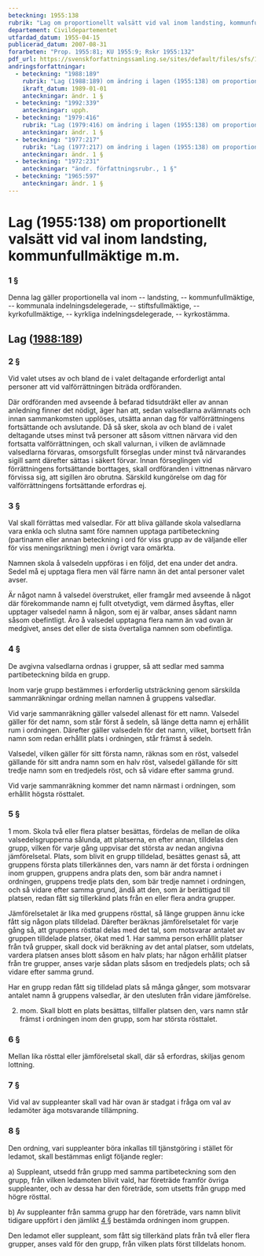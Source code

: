```yaml
---
beteckning: 1955:138
rubrik: "Lag om proportionellt valsätt vid val inom landsting, kommunfullmäktige m.m."
departement: Civildepartementet
utfardad_datum: 1955-04-15
publicerad_datum: 2007-08-31
forarbeten: "Prop. 1955:81; KU 1955:9; Rskr 1955:132"
pdf_url: https://svenskforfattningssamling.se/sites/default/files/sfs/1955-04/SFS1955-138.pdf
andringsforfattningar:
  - beteckning: "1988:189"
    rubrik: "Lag (1988:189) om ändring i lagen (1955:138) om proportionellt valsätt vid val inom landsting, kommunfullmäktige, m.m."
    ikraft_datum: 1989-01-01
    anteckningar: ändr. 1 §
  - beteckning: "1992:339"
    anteckningar: upph.
  - beteckning: "1979:416"
    rubrik: "Lag (1979:416) om ändring i lagen (1955:138) om proportionellt valsätt vid val inom landsting, kommunfullmäktige m.m."
    anteckningar: ändr. 1 §
  - beteckning: "1977:217"
    rubrik: "Lag (1977:217) om ändring i lagen (1955:138) om proportionellt valsätt vid val inom landsting, kommunfullmäktige m.m."
    anteckningar: ändr. 1 §
  - beteckning: "1972:231"
    anteckningar: "ändr. författningsrubr., 1 §"
  - beteckning: "1965:597"
    anteckningar: ändr. 1 §
---
```


# Lag (1955:138) om proportionellt valsätt vid val inom landsting, kommunfullmäktige m.m.

### 1 §

Denna lag gäller proportionella val inom --  landsting, --  kommunfullmäktige, --  kommunala indelningsdelegerade, --  stiftsfullmäktige, --  kyrkofullmäktige, --  kyrkliga indelningsdelegerade, --  kyrkostämma.

## Lag ([1988:189](https://selex.se/eli/sfs/1988/189))

### 2 §

Vid valet utses av och bland de i valet deltagande erforderligt antal personer att vid valförrättningen biträda ordföranden.

Där ordföranden med avseende å befarad tidsutdräkt eller av annan anledning finner det nödigt, äger han att, sedan valsedlarna avlämnats och innan sammankomsten upplöses, utsätta annan dag för valförrättningens fortsättande och avslutande. Då så sker, skola av och bland de i valet deltagande utses minst två personer att såsom vittnen närvara vid den fortsatta valförrättningen, och skall valurnan, i vilken de avlämnade valsedlarna förvaras, omsorgsfullt förseglas under minst två närvarandes sigill samt därefter sättas i säkert förvar. Innan förseglingen vid förrättningens fortsättande borttages, skall ordföranden i vittnenas närvaro förvissa sig, att sigillen äro obrutna. Särskild kungörelse om dag för valförrättningens fortsättande erfordras ej.

### 3 §

Val skall förrättas med valsedlar. För att bliva gällande skola valsedlarna vara enkla och slutna samt före namnen upptaga partibeteckning (partinamn eller annan beteckning i ord för viss grupp av de väljande eller för viss meningsriktning) men i övrigt vara omärkta.

Namnen skola å valsedeln uppföras i en följd, det ena under det andra. Sedel må ej upptaga flera men väl färre namn än det antal personer valet avser.

Är något namn å valsedel överstruket, eller framgår med avseende å något där förekommande namn ej fullt otvetydigt, vem därmed åsyftas, eller upptager valsedel namn å någon, som ej är valbar, anses sådant namn såsom obefintligt. Äro å valsedel upptagna flera namn än vad ovan är medgivet, anses det eller de sista övertaliga namnen som obefintliga.

### 4 §

De avgivna valsedlarna ordnas i grupper, så att sedlar med samma partibeteckning bilda en grupp.

Inom varje grupp bestämmes i erforderlig utsträckning genom särskilda sammanräkningar ordning mellan namnen å gruppens valsedlar.

Vid varje sammanräkning gäller valsedel allenast för ett namn. Valsedel gäller för det namn, som står först å sedeln, så länge detta namn ej erhållit rum i ordningen. Därefter gäller valsedeln för det namn, vilket, bortsett från namn som redan erhållit plats i ordningen, står främst å sedeln.

Valsedel, vilken gäller för sitt första namn, räknas som en röst, valsedel gällande för sitt andra namn som en halv röst, valsedel gällande för sitt tredje namn som en tredjedels röst, och så vidare efter samma grund.

Vid varje sammanräkning kommer det namn närmast i ordningen, som erhållit högsta rösttalet.

### 5 §

1 mom. Skola två eller flera platser besättas, fördelas de mellan de olika valsedelsgrupperna sålunda, att platserna, en efter annan, tilldelas den grupp, vilken för varje gång uppvisar det största av nedan angivna jämförelsetal. Plats, som blivit en grupp tilldelad, besättes genast så, att gruppens första plats tillerkännes den, vars namn är det första i ordningen inom gruppen, gruppens andra plats den, som bär andra namnet i ordningen, gruppens tredje plats den, som bär tredje namnet i ordningen, och så vidare efter samma grund, ändå att den, som är berättigad till platsen, redan fått sig tillerkänd plats från en eller flera andra grupper.

Jämförelsetalet är lika med gruppens rösttal, så länge gruppen ännu icke fått sig någon plats tilldelad. Därefter beräknas jämförelsetalet för varje gång så, att gruppens rösttal delas med det tal, som motsvarar antalet av gruppen tilldelade platser, ökat med 1. Har samma person erhållit platser från två grupper, skall dock vid beräkning av det antal platser, som utdelats, vardera platsen anses blott såsom en halv plats; har någon erhållit platser från tre grupper, anses varje sådan plats såsom en tredjedels plats; och så vidare efter samma grund.

Har en grupp redan fått sig tilldelad plats så många gånger, som motsvarar antalet namn å gruppens valsedlar, är den utesluten från vidare jämförelse.

2. mom. Skall blott en plats besättas, tillfaller platsen den, vars namn står främst i ordningen inom den grupp, som har största rösttalet.

### 6 §

Mellan lika rösttal eller jämförelsetal skall, där så erfordras, skiljas genom lottning.

### 7 §

Vid val av suppleanter skall vad här ovan är stadgat i fråga om val av ledamöter äga motsvarande tillämpning.

### 8 §

Den ordning, vari suppleanter böra inkallas till tjänstgöring i stället för ledamot, skall bestämmas enligt följande regler:

a) Suppleant, utsedd från grupp med samma partibeteckning som den grupp, från vilken ledamoten blivit vald, har företräde framför övriga suppleanter, och av dessa har den företräde, som utsetts från grupp med högre rösttal.

b) Av suppleanter från samma grupp har den företräde, vars namn blivit tidigare uppfört i den jämlikt [4 §](#4) bestämda ordningen inom gruppen.

Den ledamot eller suppleant, som fått sig tillerkänd plats från två eller flera grupper, anses vald för den grupp, från vilken plats först tilldelats honom.